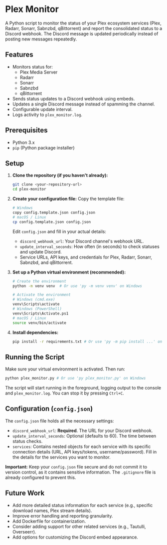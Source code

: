 # Plex Monitor

A Python script to monitor the status of your Plex ecosystem services (Plex, Radarr, Sonarr, Sabnzbd, qBittorrent) and report the consolidated status to a Discord webhook. The Discord message is updated periodically instead of posting new messages repeatedly.

## Features

*   Monitors status for:
    *   Plex Media Server
    *   Radarr
    *   Sonarr
    *   Sabnzbd
    *   qBittorrent
*   Sends status updates to a Discord webhook using embeds.
*   Updates a single Discord message instead of spamming the channel.
*   Configurable update interval.
*   Logs activity to `plex_monitor.log`.

## Prerequisites

*   Python 3.x
*   `pip` (Python package installer)

## Setup

1.  **Clone the repository (if you haven't already):**
    ```bash
    git clone <your-repository-url>
    cd plex-monitor
    ```

2.  **Create your configuration file:**
    Copy the template file:
    ```bash
    # Windows
    copy config.template.json config.json
    # macOS / Linux
    cp config.template.json config.json
    ```
    Edit `config.json` and fill in your actual details:
    *   `discord_webhook_url`: Your Discord channel's webhook URL.
    *   `update_interval_seconds`: How often (in seconds) to check statuses and update Discord.
    *   Service URLs, API keys, and credentials for Plex, Radarr, Sonarr, Sabnzbd, and qBittorrent.

3.  **Set up a Python virtual environment (recommended):**
    ```bash
    # Create the environment
    python -m venv venv  # Or use 'py -m venv venv' on Windows

    # Activate the environment
    # Windows (cmd.exe)
    venv\Scripts\activate
    # Windows (PowerShell)
    venv\Scripts\Activate.ps1
    # macOS / Linux
    source venv/bin/activate
    ```

4.  **Install dependencies:**
    ```bash
    pip install -r requirements.txt # Or use 'py -m pip install ...' on Windows
    ```

## Running the Script

Make sure your virtual environment is activated. Then run:

```bash
python plex_monitor.py # Or use 'py plex_monitor.py' on Windows
```

The script will start running in the foreground, logging output to the console and `plex_monitor.log`. You can stop it by pressing `Ctrl+C`.

## Configuration (`config.json`)

The `config.json` file holds all the necessary settings:

*   `discord_webhook_url`: **Required**. The URL for your Discord webhook.
*   `update_interval_seconds`: Optional (defaults to 60). The time between status checks.
*   `services`: Contains nested objects for each service with its specific connection details (URL, API keys/tokens, username/password). Fill in the details for the services you want to monitor.

**Important:** Keep your `config.json` file secure and do not commit it to version control, as it contains sensitive information. The `.gitignore` file is already configured to prevent this.

## Future Work

*   Add more detailed status information for each service (e.g., specific download names, Plex stream details).
*   Improve error handling and reporting granularity.
*   Add Dockerfile for containerization.
*   Consider adding support for other related services (e.g., Tautulli, Overseerr).
*   Add options for customizing the Discord embed appearance.